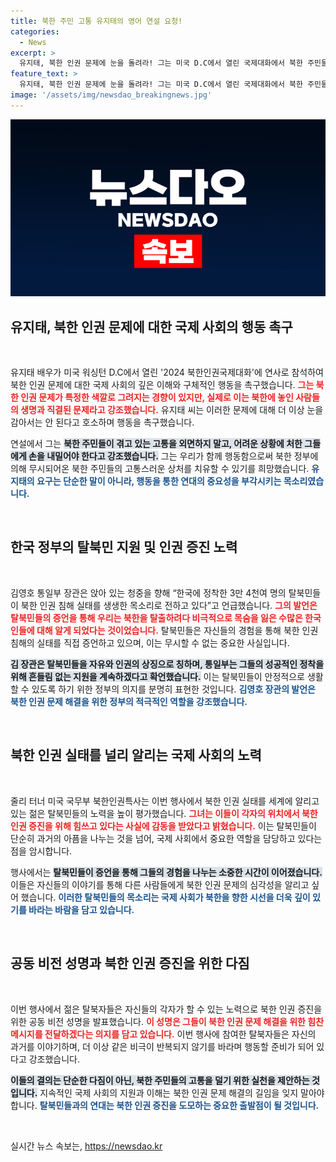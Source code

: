 ```yaml
---
title: 북한 주민 고통 유지태의 영어 연설 요청!
categories:
  - News
excerpt: >
  유지태, 북한 인권 문제에 눈을 돌려라! 그는 미국 D.C에서 열린 국제대화에서 북한 주민들의 고통을 외면하지 말 것을 호소하며, 탈북민들의 목소리를 적극적으로 지지했습니다. 이 특별한 행사에서 인권의 중요성을 다시 한 번 일깨우는 기회가 마련됐습니다.
feature_text: >
  유지태, 북한 인권 문제에 눈을 돌려라! 그는 미국 D.C에서 열린 국제대화에서 북한 주민들의 고통을 외면하지 말 것을 호소하며, 탈북민들의 목소리를 적극적으로 지지했습니다. 이 특별한 행사에서 인권의 중요성을 다시 한 번 일깨우는 기회가 마련됐습니다.
image: '/assets/img/newsdao_breakingnews.jpg'
---
```


<p><img src="/assets/img/newsdao_breakingnews.jpg" alt="pcversion 속보" /></p>

<h2 data-ke-size="size26">유지태, 북한 인권 문제에 대한 국제 사회의 행동 촉구</h2>

<p data-ke-size="size16">&nbsp;</p>

<p>유지태 배우가 미국 워싱턴 D.C에서 열린 '2024 북한인권국제대화'에 연사로 참석하여 북한 인권 문제에 대한 국제 사회의 깊은 이해와 구체적인 행동을 촉구했습니다. <b><span style="color: #ee2323;">그는 북한 인권 문제가 특정한 색깔로 그려지는 경향이 있지만, 실제로 이는 북한에 놓인 사람들의 생명과 직결된 문제라고 강조했습니다.</span></b> 유지태 씨는 이러한 문제에 대해 더 이상 눈을 감아서는 안 된다고 호소하며 행동을 촉구했습니다. </p>

<p>연설에서 그는 <b><span style="background-color: #21538527;">북한 주민들이 겪고 있는 고통을 외면하지 말고, 어려운 상황에 처한 그들에게 손을 내밀어야 한다고 강조했습니다.</span></b> 그는 우리가 함께 행동함으로써 북한 정부에 의해 무시되어온 북한 주민들의 고통스러운 상처를 치유할 수 있기를 희망했습니다. <b><span style="color: #1a5490;">유지태의 요구는 단순한 말이 아니라, 행동을 통한 연대의 중요성을 부각시키는 목소리였습니다.</span></b></p>

<p data-ke-size="size16">&nbsp;</p>

<h2 data-ke-size="size26">한국 정부의 탈북민 지원 및 인권 증진 노력</h2>

<p data-ke-size="size16">&nbsp;</p>

<p>김영호 통일부 장관은 앉아 있는 청중을 향해 “한국에 정착한 3만 4천여 명의 탈북민들이 북한 인권 침해 실태를 생생한 목소리로 전하고 있다”고 언급했습니다. <b><span style="color: #ee2323;">그의 발언은 탈북민들의 증언을 통해 우리는 북한을 탈출하려다 비극적으로 목숨을 잃은 수많은 한국인들에 대해 알게 되었다는 것이었습니다.</span></b> 탈북민들은 자신들의 경험을 통해 북한 인권 침해의 실태를 직접 증언하고 있으며, 이는 무시할 수 없는 중요한 사실입니다. </p>

<p><b><span style="background-color: #21538527;">김 장관은 탈북민들을 자유와 인권의 상징으로 칭하며, 통일부는 그들의 성공적인 정착을 위해 흔들림 없는 지원을 계속하겠다고 확언했습니다.</span></b> 이는 탈북민들이 안정적으로 생활할 수 있도록 하기 위한 정부의 의지를 분명히 표현한 것입니다. <b><span style="color: #1a5490;">김영호 장관의 발언은 북한 인권 문제 해결을 위한 정부의 적극적인 역할을 강조했습니다.</span></b></p>

<p data-ke-size="size16">&nbsp;</p>

<h2 data-ke-size="size26">북한 인권 실태를 널리 알리는 국제 사회의 노력</h2>

<p data-ke-size="size16">&nbsp;</p>

<p>줄리 터너 미국 국무부 북한인권특사는 이번 행사에서 북한 인권 실태를 세계에 알리고 있는 젊은 탈북민들의 노력을 높이 평가했습니다. <b><span style="color: #ee2323;">그녀는 이들이 각자의 위치에서 북한 인권 증진을 위해 힘쓰고 있다는 사실에 감동을 받았다고 밝혔습니다.</span></b> 이는 탈북민들이 단순히 과거의 아픔을 나누는 것을 넘어, 국제 사회에서 중요한 역할을 담당하고 있다는 점을 암시합니다. </p>

<p>행사에서는 <b><span style="background-color: #21538527;">탈북민들이 증언을 통해 그들의 경험을 나누는 소중한 시간이 이어졌습니다.</span></b> 이들은 자신들의 이야기를 통해 다른 사람들에게 북한 인권 문제의 심각성을 알리고 싶어 했습니다. <b><span style="color: #1a5490;">이러한 탈북민들의 목소리는 국제 사회가 북한을 향한 시선을 더욱 깊이 있기를 바라는 바람을 담고 있습니다.</span></b></p>

<p data-ke-size="size16">&nbsp;</p>

<h2 data-ke-size="size26">공동 비전 성명과 북한 인권 증진을 위한 다짐</h2>

<p data-ke-size="size16">&nbsp;</p>

<p>이번 행사에서 젊은 탈북자들은 자신들의 각자가 할 수 있는 노력으로 북한 인권 증진을 위한 공동 비전 성명을 발표했습니다. <b><span style="color: #ee2323;">이 성명은 그들이 북한 인권 문제 해결을 위한 힘찬 메시지를 전달하겠다는 의지를 담고 있습니다.</span></b> 이번 행사에 참여한 탈북자들은 자신의 과거를 이야기하며, 더 이상 같은 비극이 반복되지 않기를 바라며 행동할 준비가 되어 있다고 강조했습니다. </p>

<p><b><span style="background-color: #21538527;">이들의 결의는 단순한 다짐이 아닌, 북한 주민들의 고통을 덜기 위한 실천을 제안하는 것입니다.</span></b> 지속적인 국제 사회의 지원과 이해는 북한 인권 문제 해결의 길임을 잊지 말아야 합니다. <b><span style="color: #1a5490;">탈북민들과의 연대는 북한 인권 증진을 도모하는 중요한 출발점이 될 것입니다.</span></b></p>

<p data-ke-size="size16">&nbsp;</p>
실시간 뉴스 속보는, <a href="https://newsdao.kr" rel="dofollow">https://newsdao.kr</a>


